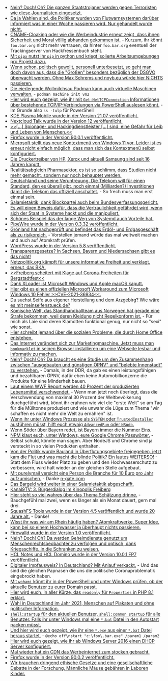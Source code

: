 * [Nein? Doch! Oh? Die ganzen Staatstrojaner werden gegen Terroristen wie diese Journalisten eingesetzt.](https://blog.fefe.de/?ts=9e0a4ca9)
* [Da ja Wahlen sind, die Politiker wurden von Flutwarnsystemen darüber informiert was in einer Woche passieren wird. Nur gehandelt wurde nicht.](https://blog.fefe.de/?ts=9e0a71ee)
* [CNAME-Cloaking oder wie die Werbeindustrie erneut zeigt, dass ihnen Sicherheit und Moral völlig abhanden gekommen ist.](https://www.kuketz-blog.de/tracking-wettruesten-das-cname-cloaking/) - Kurzum, ihr könnt `foo.bar.org` nicht mehr vertrauen, da hinter `foo.bar.org` eventuell der Trackingserver von Hackfressenbuch steht.
* [Mit `pipx` nutzt ihr `pip` in python und kriegt isolierte Arbeitsumgebungen pro Projekt dazu.](https://opensource.com/article/21/7/python-pipx)
* [Wenn schon, politisch gewollt, personell unterbesetzt, so geht man doch davon aus, dass die "Großen" besonders bezüglich der DSGVO überwacht werden. Ohne Max Schrems und noyb.eu würde hier NICHTS passieren.](https://noyb.eu/de/25-jahre-und-immer-noch-keine-entscheidung-ueber-streaming-beschwerden)
* [Die eierlegende Wollmilchsau Podman kann auch virtuelle Maschinen verwalten.](https://opensource.com/article/21/7/linux-podman) - `podman machine init vm2`
* [Hier wird euch gezeigt, wie ihr mit `Get-NetTCPConnection` Informationen über bestehende TCP/IP-Verbindungen via PowerShell auslesen könnt.](http://woshub.com/get-nettcpconnection-windows-powershell/) - Im Grunde also `ss -tulp` für PowerShell
* [KDE Plasma Mobile wurde in der Version 21.07 veröffentlicht.](https://www.phoronix.com/scan.php?page=news_item&px=Plasma-Mobile-21.07)
* [Nextcloud Talk wurde in der Version 12 veröffentlicht.](https://nextcloud.com/blog/nextcloud-talk-introduces-voice-messages-location-sharing-outlook-integration-and-more/)
* [>>[...] Spionage- und Hackingdienstleister [...] sind: eine Gefahr für Leib und Leben von Menschen.<<](https://netzpolitik.org/2021/schadsoftware-pegasus-die-branche-der-staatshacker-aechten/)
* [Firefox wurde in der Version 90.0.1 veröffentlicht.](https://www.borncity.com/blog/2021/07/19/firefox-90-0-1-verfgbar/)
* [Microsoft stellt das neue Kontextmenü von Windows 11 vor. Leider ist es erneut nicht einfach möglich, dass man sich das Kontextmenü selbst konfiguriert.](https://www.borncity.com/blog/2021/07/20/microsoft-erklrt-das-windows-11-kontextmen-und-den-teilen-dialog/)
* [Die Druckertreiber von HP, Xerox und aktuell Samsung sind seit 16 Jahren kaputt.](https://www.bleepingcomputer.com/news/security/16-year-old-bug-in-printer-software-gives-hackers-admin-rights/)
* [Realitätsabgleich Pharmasektor, es ist so schlimm, dass Studien nicht mehr gemacht, sondern nur noch behauptet werden.](https://blog.fefe.de/?ts=9e085632)
* [Deutschland und seine Veruntreuung. Die Telekom will für einen Standard, den es überall gibt, noch einmal (Milliarden?) Investitionen damit die Telekom das offiziell anschaltet.](https://blog.fefe.de/?ts=9e09d8c6) - So frech muss man erst einmal sein.
* [Salamietaktik, dank Blockpartei auch beim Bundesverfassungsgericht. Es will einen Beweis dafür, dass die Vertraulichkeit gefährdet wird, wenn sich der Staat in Systeme hackt und die manipuliert.](https://blog.fefe.de/?ts=9e0914d9)
* [Schönes Beispiel das der lange Weg von Systemd auch Vorteile hat.](https://utcc.utoronto.ca/~cks/space/blog/linux/SystemdUserUnitsNice)
* [PipeWire wurde in der Version 0.3.32 veröffentlicht.](https://www.phoronix.com/scan.php?page=news_item&px=PipeWire-0.3.32)
* [Grönland hat nachgeprüft und befindet das Erdöl- und Erdgasgeschäft als zu risikoreich.](https://www.sonnenseite.com/de/politik/groenland-beendet-suche-nach-erdoel-und-gas/) - Vorstellen jemand würde das mal weltweit machen und auch auf Atomkraft prüfen.
* [WordPress wurde in der Version 5.8 veröffentlicht.](https://www.borncity.com/blog/2021/07/21/wordpress-5-8/)
* [Transparenzgesetze? In Sachsen, Bayern und Niedersachsen gibt es das nicht!](https://netzpolitik.org/2021/informationsfreiheit-warum-hamburg-viel-eingebuesst-hat-und-berlin-verlieren-koennte/)
* [Netzpolitik.org kämpft für unsere informative Freiheit und verklagt, erneut, das BKA.](https://netzpolitik.org/2021/finfisher-wir-verklagen-das-bka-auf-den-staatstrojaner-vertrag/)
* [>>Freiberg scheitert mit Klage auf Corona-Freiheiten für Bergstadtfest<<](https://www.mdr.de/nachrichten/sachsen/chemnitz/freiberg/corona-massnahmen-bergstadtfest-eilantrag-gescheitert-100.html)
* [Dank XLoader ist Microsoft Windows und Apple macOS kaputt.](https://www.bleepingcomputer.com/news/security/xloader-malware-steals-logins-from-macos-and-windows-systems/)
* [Hier gibt es einen offiziellen Microsoft Workaround zum Microsoft Windows 10 Fehler >>CVE-2021-36934<<.](https://www.bleepingcomputer.com/news/microsoft/microsoft-shares-workarounds-for-new-windows-10-zero-day-bug/)
* [Du suchst Seife aus eigener Herstellung und dem Arzgebirg? Wie wäre es mit meinseifenstueck.de?](https://meinseifenstueck.de/)
* [Komische Welt, das Standhandballteam aus Norwegen hat gerade eine Strafe bekommen, weil deren Kleidung nicht Regelkonform ist.](https://blog.fefe.de/?ts=9e06f025) - Für mich als Laie sind deren Klamotten funktional genug, nur nicht so "sexi" wie sonst.
* [Hier schreibt jemand über die sozialen Probleme, die durch Home Office entstehen.](https://www.arp242.net/remote.html)
* [Das Internet verändert sich zur Marketingmaschine. Jetzt muss man `bookmarklet` in seinen Browser installieren um eine Webseite lesbar und informativ zu machen.](https://utcc.utoronto.ca/~cks/space/blog/web/FirefoxReadablePraise)
* [Nein? Doch! Oh? Da braucht es eine Studie um den Zusammenhang zwischen "ausgebauten und günstigen ÖPNV" und "belebte Innenstadt" zu verstehen.](https://www.sonnenseite.com/de/umwelt/mobilitaet-beim-einkaufen-haendler-ueberschaetzen-rolle-des-autos/) - Damals, in der DDR, da gab es einen leistungsfähigen und bezahlbaren ÖPNV, dafür eben keine Automobilkonzerne die Produkte für eine Minderheit bauen.
* [Laut einem WWF Report werden 40 Prozent der produzierten Lebensmittel verschwendet.](https://www.sonnenseite.com/de/umwelt/wwf-report-40-prozent-der-weltweit-produzierten-lebensmittel-werden-verschwendet/) - Wenn man jetzt noch überlegt, dass die Verschwendung von maximal 30 Prozent der Weltbevölkerung durchgeführt wird, könnt ihr erahnen wie viel die "erste Welt" so am Tag für die Mülltonne produziert und wie unwahr die Lüge zum Thema "wir schaffen es nicht mehr die Welt zu ernähren" ist.
* [Wenn ihr unter Windows Prozesse als `SYSTEM` oder `TrustedInstaller` ausführen müsst, hilft euch etwaig `AdvancedRun` oder `NSudo`.](https://www.windowspro.de/brandon-lee/advancedrun-nsudo-programme-als-system-trusted-installer-ausfuehren)
* [Wenn Söder über Bayern redet, ist Bayern immer die Nummer Eins.](https://www.sonnenseite.com/de/politik/bayern-wird-weiter-dazu-beitragen-das-klima-massiv-aufzuheizen/)
* [NPM klaut euch, unter Windows, eure Google Chrome Passwörter.](https://www.bleepingcomputer.com/news/security/npm-package-steals-chrome-passwords-on-windows-via-recovery-tool/) - Selbst schuld, könnte man sagen. Aber NodeJS und Chrome sind ja versteckt in so vielen Produkten enthalten.
* [Von der Politik wurde Bauland in Überflutungsgebiete freigegeben, jetzt kam die Flut und was macht die blinde Politik? Ein lautes WEITERSO!](https://www.sonnenseite.com/de/umwelt/wiederaufbau-der-vom-hochwasser-zerstoerten-gebiete-muss-an-die-klimakrise-angepasst-werden/) - Statt dem Fluss wieder Platz zu geben und den Hochwasserschutz zu verbessern, wird halt wieder an der gleichen Stelle aufgebaut.
* [Mit purelymail versicht eine Person die Branche für 10 Euro pro Jahr aufzumischen.](https://purelymail.com/) - Danke [n-gate.com](http://n-gate.com/hackernews/2021/07/07/0/)
* [Das Bargeld wird weiter in einer Salamietaktik abgeschafft.](https://www.patrick-breyer.de/piraten-europaabgeordneter-mit-eu-angriff-auf-bargeld-und-virtuelles-bargeld-droht-schleichende-finanzielle-entmuendigung/)
* [Kanal9TV: 3. Bürgerdialog im Kinopolis Freiberg](https://www.youtube.com/watch?v=wlXmUw0uyrk)
* [Hier steht so viel wahres über das Thema Schätzung drinne.](https://stitcher.io/blog/optimistic-or-realistic-estimates) - Bauchgefühl mal zwei, wenn es länger als ein Monat dauert, gern mal drei.
* [SquashFS Tools wurde in der Version 4.5 veröffentlich und wurde 20 Jahre alt.](https://www.phoronix.com/scan.php?page=news_item&px=SquashFS-Tools-4.5) - Danke!
* [Wisst ihr was wir am Rhein häufig haben? Atomkraftwerke. Super Idee, kann bei so einem Hochwasser ja überhaupt nichts passieren.](https://www.sonnenseite.com/de/energie/atomkraftwerke-von-hochwasser-bedroht-endgueltige-abschaltung-gefordert/)
* [Firewalld wurde in der Version 1.0 veröffentlicht.](https://www.phoronix.com/scan.php?page=news_item&px=Firewalld-1.0)
* [Nein? Doch! Oh? Da werden Geheimdienste genutzt um Menschenrechtsbeobachter zu verfolgen und optisch, dank Kriegsschiffe, in die Schranken zu weisen.](https://netzpolitik.org/2021/seenotrettung-in-der-aegaeis-griechischer-geheimdienst-verfolgt-menschenrechtsbeobachterinnen/)
* [HCL Notes und HCL Domino wurde in der Version 10.0.1 FP7 veröffentlicht.](https://n-komm.de/hcl-notes-und-domino-10-0-1-fp7-veroeffentlicht/)
* [Digitaler Impfausweis? In Deutschland? Mit Anlauf verkackt.](https://blog.fefe.de/?ts=9e045cd2) - Und das sind die gleichen Papnasen die uns die politische Coronaproblematik eingebrockt haben.
* [Mit `wohami` könnt ihr in der PowerShell und unter Windows prüfen, ob der aktuelle Benutzer zu eurer Domain passt.](https://www.shellhacks.com/check-if-user-is-in-domain-cmd-powershell/)
* [Hier wird euch, in aller Kürze, das `readonly` für `Properties` in PHP 8.1 erklärt.](https://php.watch/versions/8.1/readonly)
* [Wahl in Deutschland im Jahr 2021, Menschen auf Plakaten und ohne politischer Information.](https://tuxproject.de/blog/2021/07/plakat-non-placat/)
* [`shell:startup` für den aktuellen Benutzer, `shell:common startup` für alle Benutzer. Falls ihr unter Windows mal eine `*.bat` Datei in den Autostart packen müsst.](https://www.shellhacks.com/run-batch-file-bat-on-startup-in-windows/)
* [Und hier wird euch gezeigt, wie ihr eine `*.exe` aus einer `*.bat` Datei heraus startet.](https://www.shellhacks.com/create-batch-file-bat-to-run-exe-program/) - `@echo off\nstart "c:\foo\.bar.exe" /param1 /param2`
* [Hier wird euch gezeigt, wie ihr ab Windows Server 2016 einen DHCP Server konfiguriert.](http://woshub.com/how-to-configure-dhcp-server-using-powershell/)
* [Mal wieder hat ein CDN das Werbeinternet zum stocken gebracht.](https://www.borncity.com/blog/2021/07/23/akamai-dns-cdn-ausfall-kickte-zahlreiche-webseiten-aus-dem-internet-22-7-2021/)
* [Firefox wurde in der Version 90.0.2 veröffentlicht.](https://www.borncity.com/blog/2021/07/23/firefox-90-0-2-verfgbar/)
* [Wir brauchen dringend ethische Gesetze und eine gesellschaftliche Debatte in der Forschung. Männliche Mäuse gebähren in Laboren Kinder.](https://netzfrauen.org/2021/07/23/chinesescientists/)
